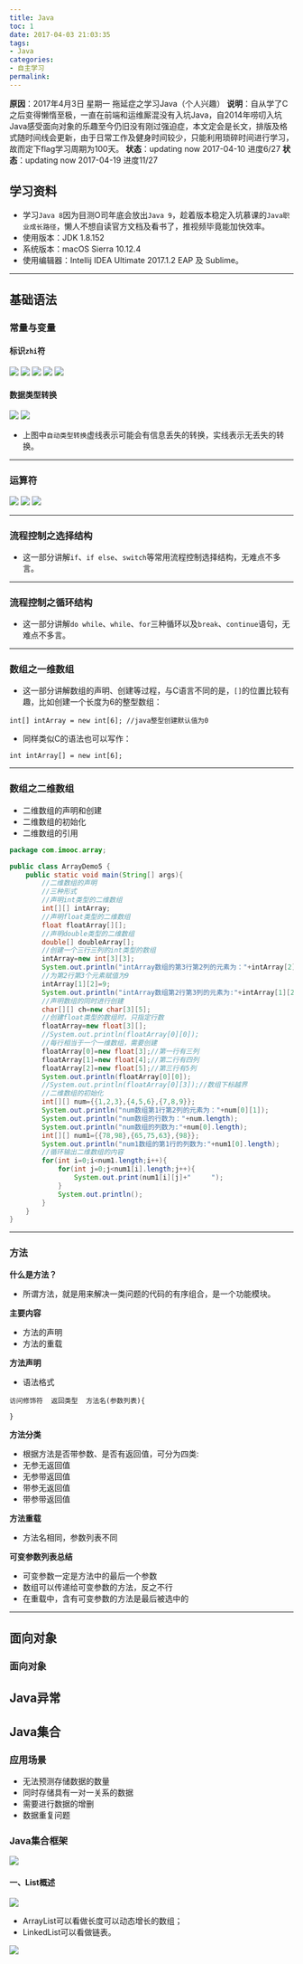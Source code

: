 ```yaml
---
title: Java
toc: 1
date: 2017-04-03 21:03:35
tags:
- Java
categories:
- 自主学习
permalink:
---
```

**原因**：2017年4月3日 星期一 拖延症之学习Java（个人兴趣）
**说明**：自从学了C之后变得懒惰至极，一直在前端和运维厮混没有入坑Java，自2014年唠叨入坑Java感受面向对象的乐趣至今仍旧没有刚过强迫症，本文定会是长文，排版及格式随时间线会更新，由于日常工作及健身时间较少，只能利用琐碎时间进行学习，故而定下flag学习周期为100天。
**状态**：updating now 2017-04-10 进度6/27
**状态**：updating now 2017-04-19 进度11/27
 <!-- more -->

## 学习资料
- 学习`Java 8`因为目测O司年底会放出`Java 9`，趁着版本稳定入坑慕课的`Java职业成长路径`，懒人不想自读官方文档及看书了，推视频毕竟能加快效率。
- 使用版本：JDK 1.8.152 
- 系统版本：macOS Sierra 10.12.4
- 使用编辑器：Intellij IDEA Ultimate 2017.1.2 EAP 及 Sublime。

---

## 基础语法

### 常量与变量
#### 标识`zhi`符
![](http://image.yaopig.com/blog/biaozhifuzongjie.png)
![](http://image.yaopig.com/blog/biaozhifuguanjianzi.png)
![](http://image.yaopig.com/blog/biaozhifushujuleixing.png)
![](http://image.yaopig.com/blog/fenlei.png)
![](http://image.yaopig.com/blog/biaozhifuzimianzhi.png)
#### 数据类型转换
![](http://image.yaopig.com/blog/zidongshujuleixingzhuanhuan.png)
![](http://image.yaopig.com/blog/qiangzhileixingzhuanhuan.png)
- 上图中`自动类型转换`虚线表示可能会有信息丢失的转换，实线表示无丢失的转换。

---

### 运算符
![](http://image.yaopig.com/blog/2017461.png)
![](http://image.yaopig.com/blog/2017462.png)
![](http://image.yaopig.com/blog/2017463.png)

---

### 流程控制之选择结构
- 这一部分讲解`if`、`if else`、`switch`等常用流程控制选择结构，无难点不多言。

---

### 流程控制之循环结构
- 这一部分讲解`do while`、`while`、`for`三种循环以及`break`、`continue`语句，无难点不多言。

---

### 数组之一维数组
- 这一部分讲解数组的声明、创建等过程，与C语言不同的是，`[]`的位置比较有趣，比如创建一个长度为6的整型数组：

```
int[] intArray = new int[6]; //java整型创建默认值为0
```
- 同样类似C的语法也可以写作：

```
int intArray[] = new int[6];
```

---

### 数组之二维数组
- 二维数组的声明和创建
- 二维数组的初始化
- 二维数组的引用

```java
package com.imooc.array;

public class ArrayDemo5 {
    public static void main(String[] args){
        //二维数组的声明
        //三种形式
        //声明int类型的二维数组
        int[][] intArray;
        //声明float类型的二维数组
        float floatArray[][];
        //声明double类型的二维数组
        double[] doubleArray[];
        //创建一个三行三列的int类型的数组
        intArray=new int[3][3];
        System.out.println("intArray数组的第3行第2列的元素为："+intArray[2][1]);
        //为第2行第3个元素赋值为9
        intArray[1][2]=9;
        System.out.println("intArray数组第2行第3列的元素为:"+intArray[1][2]);
        //声明数组的同时进行创建
        char[][] ch=new char[3][5];
        //创建float类型的数组时，只指定行数
        floatArray=new float[3][];
        //System.out.println(floatArray[0][0]);
        //每行相当于一个一维数组，需要创建
        floatArray[0]=new float[3];//第一行有三列
        floatArray[1]=new float[4];//第二行有四列
        floatArray[2]=new float[5];//第三行有5列
        System.out.println(floatArray[0][0]);
        //System.out.println(floatArray[0][3]);//数组下标越界
        //二维数组的初始化
        int[][] num={{1,2,3},{4,5,6},{7,8,9}}; 
        System.out.println("num数组第1行第2列的元素为："+num[0][1]);
        System.out.println("num数组的行数为："+num.length);
        System.out.println("num数组的列数为:"+num[0].length);
        int[][] num1={{78,98},{65,75,63},{98}};
        System.out.println("num1数组的第1行的列数为:"+num1[0].length);
        //循环输出二维数组的内容
        for(int i=0;i<num1.length;i++){
            for(int j=0;j<num1[i].length;j++){
                System.out.print(num1[i][j]+"     ");
            }
            System.out.println();
        }
    }
}
```

---

### 方法

__什么是方法？__
- 所谓方法，就是用来解决一类问题的代码的有序组合，是一个功能模块。

__主要内容__
- 方法的声明
- 方法的重载

__方法声明__
- 语法格式

```
访问修饰符  返回类型  方法名(参数列表){

}
```

__方法分类__
- 根据方法是否带参数、是否有返回值，可分为四类:
- 无参无返回值
- 无参带返回值
- 带参无返回值
- 带参带返回值

__方法重载__
- 方法名相同，参数列表不同

__可变参数列表总结__
- 可变参数一定是方法中的最后一个参数
- 数组可以传递给可变参数的方法，反之不行
- 在重载中，含有可变参数的方法是最后被选中的

---

## 面向对象
### 面向对象



## Java异常







## Java集合
### 应用场景
- 无法预测存储数据的数量
- 同时存储具有一对一关系的数据
- 需要进行数据的增删
- 数据重复问题

### Java集合框架
![](http://image.yaopig.com/blog/Jietu20170525-061750.jpg)

#### 一、List概述
![](http://image.yaopig.com/blog/Screen%20Shot%202017-05-25%20at%2006.19.15.png)
- ArrayList可以看做长度可以动态增长的数组；
- LinkedList可以看做链表。

![](http://image.yaopig.com/blog/Screen%20Shot%202017-05-25%20at%2006.20.47.png)

